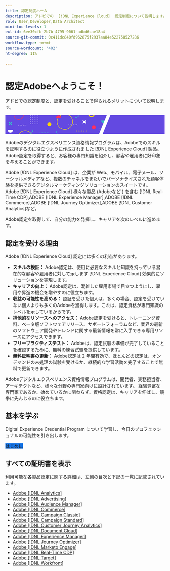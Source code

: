 ```yaml
---
title: 認定制度ホーム
description: アドビでの  [!DNL Experience Cloud]  認定制度について説明します。認定取得によって実現できることを確認してください。
role: User,Developer,Data Architect
mini-toc-levels: 1
exl-id: 6ee30cfb-2b7b-4795-9061-adbd6cae18a4
source-git-commit: 0c411dc840fd962875f2937aa84e522758527286
workflow-type: tm+mt
source-wordcount: '402'
ht-degree: 11%

---
```


# 認定Adobeへようこそ！

アドビでの認定制度と、認定を受けることで得られるメリットについて説明します。

![バナー](/help/certifications/assets/home_banner_smallwide.png)

Adobeのデジタルエクスペリエンス資格情報プログラムは、Adobeでのスキルを証明するのに役立つように作成されました [!DNL Experience Cloud] 製品。 Adobe認定を取得すると、お客様の専門知識を紹介し、顧客や雇用者に好印象を与えることができます。

Adobe [!DNL Experience Cloud] は、企業が Web、モバイル、電子メール、ソーシャルメディアなど、複数のチャネルをまたいでパーソナライズされた顧客体験を提供できるデジタルマーケティングソリューションのスイートです。 Adobe [!DNL Experience Cloud] 様々な製品 (Adobeなど ) を含む [!DNL Real-Time CDP],ADOBE [!DNL Experience Manager],ADOBE [!DNL Commerce],ADOBE [!DNL Journey Optimizer],ADOBE [!DNL Customer Analytics]など。

Adobe認定を取得して、自分の能力を発揮し、キャリアを次のレベルに進めます。

## 認定を受ける理由

Adobe [!DNL Experience Cloud] 認定には多くの利点があります。

* **スキルの検証：** Adobe認定は、使用に必要なスキルと知識を持っている潜在的な顧客や雇用者に対して示します [!DNL Experience Cloud] 効果的にソリューションを実現します。
* **キャリアの向上：** Adobe認定は、混雑した雇用市場で目立つようにし、雇用や昇進の機会を増やすのに役立ちます。
* **収益の可能性を高める：** 認証を受けた個人は、多くの場合、認定を受けていない個人よりも多くのAdobeを獲得します。これは、認定資格が専門知識のレベルを示しているからです。
* **排他的なリソースへのアクセス：** Adobe認定を受けると、トレーニング資料、ベータ版ソフトウェアリリース、サポートフォーラムなど、業界の最新のソフトウェア開発やトレンドに関する最新情報を常に入手できる専用リソースにアクセスできます。
* **フリープラクティステスト：** Adobeは、認定試験の準備が完了していることを確認するために、無料の練習試験を提供しています。
* **無料証明書の更新：** Adobe認定は 2 年間有効で、ほとんどの認定は、オンデマンドの未処理の試験を受けるか、継続的な学習活動を完了することで無料で更新できます。

Adobeデジタルエクスペリエンス資格情報プログラムは、開発者、実務担当者、アーキテクトなど、様々な分野の専門家向けに設計されています。 経験豊富な専門家であるか、始めているかに関わらず、資格認定は、キャリアを伸ばし、競争に先んじるのに役立ちます。

## 基本を学ぶ

Digital Experience Credential Program について学習し、今日のプロフェッショナルの可能性を引き出します。

<a href="https://experienceleague.adobe.com/docs/certification/certification/getting-started.html" target="_blank" class="spectrum-Button spectrum-Button--fill spectrum-Button--accent spectrum-Button--sizeM is-margin-bottom-big-big at-element-click-tracking" style="background-color:#1473E6"><span class="spectrum-Button-label has-no-wrap">はじめに</span></a>


## すべての証明書を表示

利用可能な各製品認定に関する詳細は、左側の目次と下記の一覧に記載されています。

* [Adobe [!DNL Analytics]](/help/certifications/aa/aa-overview.md)
* [Adobe [!DNL Advertising]](/help/certifications/aac/aac-overview.md)
* [Adobe [!DNL Audience Manager]](/help/certifications/aam/aam-overview.md)
* [Adobe [!DNL Commerce]](/help/certifications/ac/ac-overview.md)
* [Adobe [!DNL Campaign Classic]](/help/certifications/acc/acc-overview.md)
* [Adobe [!DNL Campaign Standard]](/help/certifications/acs/acs-overview.md)
* [Adobe [!DNL Customer Journey Analytics]](/help/certifications/acja/acja-overview.md)
* [Adobe [!DNL Document Cloud]](/help/certifications/adc/adc-overview.md)
* [Adobe [!DNL Experience Manager]](/help/certifications/aem/aem-overview.md)
* [Adobe [!DNL Journey Optimizer]](/help/certifications/ajo/ajo-overview.md)
* [Adobe [!DNL Marketo Engage]](/help/certifications/ame/ame-overview.md)
* [Adobe [!DNL Real-Time CDP]](/help/certifications/rtcdp/rtcdp-overview.md)
* [Adobe [!DNL Target]](/help/certifications/at/at-overview.md)
* [Adobe [!DNL Workfront]](/help/certifications/aw/aw-overview.md)
